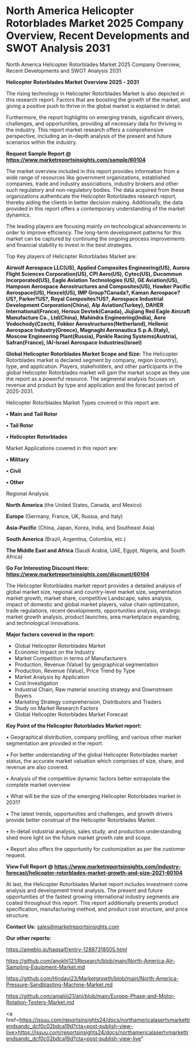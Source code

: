 # North America Helicopter Rotorblades Market 2025 Company Overview, Recent Developments and SWOT Analysis 2031
North America Helicopter Rotorblades Market 2025 Company Overview, Recent Developments and SWOT Analysis 2031

<Strong> Helicopter Rotorblades Market Overview 2025 - 2031</strong>

The rising technology in Helicopter Rotorblades Market is also depicted in this research report. Factors that are boosting the growth of the market, and giving a positive push to thrive in the global market is explained in detail.

Furthermore, the report highlights on emerging trends, significant drivers, challenges, and opportunities, providing all necessary data for thriving in the industry. This report market research offers a comprehensive perspective, including an in-depth analysis of the present and future scenarios within the industry.

<strong>Request Sample Report @ <a href=https://www.marketreportsinsights.com/sample/60104>https://www.marketreportsinsights.com/sample/60104</a></strong>

The market overview included in this report provides information from a wide range of resources like government organizations, established companies, trade and industry associations, industry brokers and other such regulatory and non-regulatory bodies. The data acquired from these organizations authenticate the Helicopter Rotorblades research report, thereby aiding the clients in better decision making. Additionally, the data provided in this report offers a contemporary understanding of the market dynamics.

The leading players are focusing mainly on technological advancements in order to improve efficiency. The long-term development patterns for this market can be captured by continuing the ongoing process improvements and financial stability to invest in the best strategies.

Top Key players of Helicopter Rotorblades Market are:

<strong>Airwolf Aerospace LLC(US), Applied Composites Engineering(US), Aurora Flight Sciences Corporation(US), CPI Aero(US), Cytec(US), Ducommun Incorporated(US), Eagle Aviation Technologies (US), GE Aviation(US), Hampson Aerospace Aerostructures and Composites(US), Hawker Pacific Aerospace(US), Hexcel(US), IMP Group?Canada?, Kaman Aerospace?US?, Parker?US?, Royal Composites?US?, Aerospace Industrial Development Corporation(China), Alp Aviation(Turkey), DAHER International(France), Heroux Devtek(Canada), Jiujiang Red Eagle Aircraft Manufacture Co., Ltd(China), Mahindra Engineering(India), Aero Vodochody(Czech), Fokker Aerostructures(Netherland), Hellenic Aerospace Industry(Greece), Magnaghi Aeronautica S.p.A.(Italy), Moscow Engineering Plant(Russia), Pankle Racing Systems(Austria), Safran(France), IAI-Israel Aerospace Industries(Israel)</strong>

<strong><b>Global Helicopter Rotorblades Market Scope and Size:</b></strong>
The Helicopter Rotorblades market is declared segment by company, region (country), type, and application. Players, stakeholders, and other participants in the global Helicopter Rotorblades market will gain the market scope as they use the report as a powerful resource. The segmental analysis focuses on revenue and product by type and application and the forecast period of 2025-2031.

Helicopter Rotorblades Market Types covered in this report are:

<strong>• Main and Tail Rotor

• Tail Rotor

• Helicopter Rotorblades</strong>

Market Applications covered in this report are:

<strong>• Military

• Civil

• Other</strong> 

Regional Analysis

<strong>North America</strong> (the United States, Canada, and Mexico)

<strong>Europe</strong> (Germany, France, UK, Russia, and Italy)

<strong>Asia-Pacific</strong> (China, Japan, Korea, India, and Southeast Asia)

<strong>South America</strong> (Brazil, Argentina, Colombia, etc.)

<strong>The Middle East and Africa</strong> (Saudi Arabia, UAE, Egypt, Nigeria, and South Africa)

<strong>Go For Interesting Discount Here: <a href=https://www.marketreportsinsights.com/discount/60104>https://www.marketreportsinsights.com/discount/60104</a></strong>

The Helicopter Rotorblades market report provides a detailed analysis of global market size, regional and country-level market size, segmentation market growth, market share, competitive Landscape, sales analysis, impact of domestic and global market players, value chain optimization, trade regulations, recent developments, opportunities analysis, strategic market growth analysis, product launches, area marketplace expanding, and technological innovations.

<strong><b>Major factors covered in the report:</b></strong>
<ul>
  <li>Global Helicopter Rotorblades Market </li>
  <li>Economic Impact on the Industry</li>
  <li>Market Competition in terms of Manufacturers</li>
  <li>Production, Revenue (Value) by geographical segmentation</li>
  <li>Production, Revenue (Value), Price Trend by Type</li>
  <li>Market Analysis by Application</li>
  <li>Cost Investigation</li>
  <li>Industrial Chain, Raw material sourcing strategy and Downstream Buyers</li>
  <li>Marketing Strategy comprehension, Distributors and Traders</li>
  <li>Study on Market Research Factors</li>
  <li>Global Helicopter Rotorblades Market Forecast</li>
</ul>

<strong><b>Key Point of the Helicopter Rotorblades Market report:</b></strong>

• Geographical distribution, company profiling, and various other market segmentation are provided in the report.

• For better understanding of the global Helicopter Rotorblades market status, the accurate market valuation which comprises of size, share, and revenue are also covered.

• Analysis of the competitive dynamic factors better extrapolate the complete market overview

• What will be the size of the emerging Helicopter Rotorblades market in 2031?

• The latest trends, opportunities and challenges, and growth drivers provide better construal of the Helicopter Rotorblades Market.

• In-detail industrial analysis, sales study, and production understanding shed more light on the future market growth rate and scope.

• Report also offers the opportunity for customization as per the customer request.

<strong><b>View Full Report @ <a href=https://www.marketreportsinsights.com/industry-forecast/helicopter-rotorblades-market-growth-and-size-2021-60104>https://www.marketreportsinsights.com/industry-forecast/helicopter-rotorblades-market-growth-and-size-2021-60104</a></b></strong>


At last, the Helicopter Rotorblades Market report includes investment come analysis and development trend analysis. The present and future opportunities of the fastest growing international industry segments are coated throughout this report. This report additionally presents product specification, manufacturing method, and product cost structure, and price structure.

<strong>Contact Us:</strong>
sales@marketreportsinsights.com

<strong>Our other reports:</strong>

<a href=https://ameblo.jp/haqsaif/entry-12887318505.html>https://ameblo.jp/haqsaif/entry-12887318505.html</a>

<a href=https://github.com/anokhi121/Research/blob/main/North-America-Air-Sampling-Equipment-Market.md>https://github.com/anokhi121/Research/blob/main/North-America-Air-Sampling-Equipment-Market.md</a>

<a href=https://github.com/Hindavi23/Marketgrowth/blob/main/North-America-Pressure-Sandblasting-Machine-Market.md>https://github.com/Hindavi23/Marketgrowth/blob/main/North-America-Pressure-Sandblasting-Machine-Market.md</a>

<a href=https://github.com/anjaliiii21/ani/blob/main/Europe-Phase-and-Motor-Rotation-Testers-Market.md>https://github.com/anjaliiii21/ani/blob/main/Europe-Phase-and-Motor-Rotation-Testers-Market.md</a>

<a href=https://issuu.com/reportsinsights24/docs/northamericalasertvmarkettrendsandc_dcf0c02bdca19d?cta=post-publish-view-live>https://issuu.com/reportsinsights24/docs/northamericalasertvmarkettrendsandc_dcf0c02bdca19d?cta=post-publish-view-live</a>"
